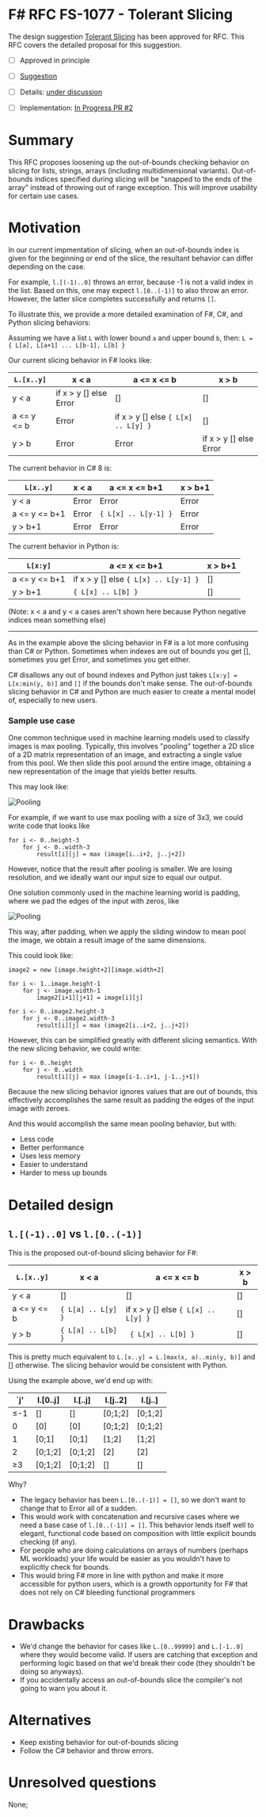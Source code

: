 # F# RFC FS-1077 - Tolerant Slicing

The design suggestion [Tolerant Slicing](https://github.com/Microsoft/visualfsharp/issues/2643) has been approved for RFC.
This RFC covers the detailed proposal for this suggestion.

* [ ] Approved in principle
* [ ] [Suggestion](https://github.com/Microsoft/visualfsharp/issues/2643)
* [ ] Details: [under discussion](https://github.com/fsharp/fslang-design/issues/217)
* [ ] Implementation: [In Progress PR #2](https://github.com/dotnet/fsharp/pull/7541)


# Summary
[summary]: #summary
This RFC proposes loosening up the out-of-bounds checking behavior on slicing for lists, strings, arrays (including multidimensional variants). Out-of-bounds indices specified during slicing will be "snapped to the ends of the array" instead of throwing out of range exception. This will improve usability for certain use cases.


# Motivation
[motivation]: #motivation

In our current impmentation of slicing, when an out-of-bounds index is given for the beginning or end of the slice, the resultant behavior can differ depending on the case.

For example, `l.[(-1)..0]` throws an error, because -1 is not a valid index in the list. Based on this, one may expect `l.[0..(-1)]` to also throw an error. However, the latter slice completes successfully and returns `[]`.

To illustrate this, we provide a more detailed examination of F#, C#, and Python slicing behaviors:


Assuming we have a list `L` with lower bound `a` and upper bound `b`, then:
`L = { L[a], L[a+1] ... L[b-1], L[b] } `

Our current slicing behavior in F# looks like:

`L.[x..y]` | x < a | a <= x <= b | x > b
--------|-------|---------------|-------
y < a | if x > y [] else Error | [] | []
a <= y <= b | Error | if x > y [] else `{ L[x] .. L[y] }` | []
y > b | Error | Error | if x > y [] else Error


The current behavior in C# 8 is:

`L[x..y]` | x < a | a <= x <= b+1 | x > b+1
-------|--------|------------------|------
y < a |  Error | Error | Error
a <= y <= b+1 | Error | `{ L[x] .. L[y-1] }` | Error
y > b+1 | Error | Error | Error

The current behavior in Python is:

`L[x:y]`  | a <= x <= b+1 | x > b+1
-----------------|------------------|------
a <= y <= b+1 | if x > y [] else `{ L[x] .. L[y-1] }` | []
y > b+1 |  `{ L[x] .. L[b] }` | []

(Note: x < a and y < a cases aren't shown here because Python negative indices mean something else)

---

As in the example above the slicing behavior in F# is a lot more confusing than C# or Python. Sometimes when indexes are out of bounds you get [], sometimes you get Error, and sometimes you get either. 

C# disallows any out of bound indexes and Python just takes `L[x:y] = L[x:min(y, b)]` and `[]` if the bounds don't make sense. The out-of-bounds slicing behavior in C# and Python are much easier to create a mental model of, especially to new users.

### Sample use case

One common technique used in machine learning models used to classify images is max pooling. Typically, this involves "pooling" together a 2D slice of a 2D matrix representation of an image, and extracting a single value from this pool. We then slide this pool around the entire image, obtaining a new representation of the image that yields better results.

This may look like:

![Pooling](https://miro.medium.com/max/803/1*Zx-ZMLKab7VOCQTxdZ1OAw.gif)

For example, if we want to use max pooling with a size of 3x3, we could write code that looks like
```
for i <- 0..height-3
    for j <- 0..width-3
        result[i][j] = max (image[i..i+2, j..j+2])
```

However, notice that the result after pooling is smaller. We are losing resolution, and we ideally want our input size to equal our output.

One solution commonly used in the machine learning world is padding, where we pad the edges of the input with zeros, like 

![Pooling](https://miro.medium.com/max/593/1*1okwhewf5KCtIPaFib4XaA.gif)

This way, after padding, when we apply the sliding window to mean pool the image, we obtain a result image of the same dimensions.

This could look like:

```
image2 = new [image.height+2][image.width+2]

for i <- 1..image.height-1
    for j <- image.width-1
        image2[i+1][j+1] = image[i][j]

for i <- 0..image2.height-3
    for j <- 0..image2.width-3
        result[i][j] = max (image2[i..i+2, j..j+2])
```

However, this can be simplified greatly with different slicing semantics. With the new slicing behavior, we could write:

```
for i <- 0..height
    for j <- 0..width
        result[i][j] = max (image[i-1..i+1, j-1..j+1])
```

Because the new slicing behavior ignores values that are out of bounds, this effectively accomplishes the same result as padding the edges of the input image with zeroes.

And this would accomplish the same mean pooling behavior, but with:
- Less code
- Better performance
- Uses less memory
- Easier to understand
- Harder to mess up bounds

# Detailed design
[design]: #detailed-design

## `l.[(-1)..0]` vs `l.[0..(-1)]`

This is the proposed out-of-bound slicing behavior for F#:

`L.[x..y]` | x < a | a <= x <= b | x > b
--------|-------|---------------|-------
y < a | [] | [] | []
a <= y <= b |  `{ L[a] .. L[y] }` |  if x > y [] else `{ L[x] .. L[y] }` | []
y > b | ` { L[a] .. L[b] } ` | ` { L[x] .. L[b] }` | []

This is pretty much equivalent to `L.[x..y] = L.[max(x, a)..min(y, b)]` and [] otherwise. The slicing behavior would be consistent with Python.

Using the example above, we'd end up with:


| `j'           | l.[0..j]      | l.[..j] | l.[j..2]  | l.[j..] |
| ------------- | ------------- | ------- | ------    | ------- |
| ≤-1           | []            | []     | [0;1;2]     | [0;1;2]   |
| 0             | [0]           | [0]     | [0;1;2]   | [0;1;2] |
| 1             | [0;1]         | [0;1]   | [1;2]     | [1;2]   |
| 2             | [0;1;2]       | [0;1;2] | [2]       | [2]     |
| ≥3            | [0;1;2]         | [0;1;2]   | []        | [] |

Why?
- The legacy behavior has been `L.[0..(-1)] = []`, so we don't want to change that to Error all of a sudden. 
- This would work with concatenation and recursive cases where we need a base case of `l.[0..(-1)] = []`. This behavior lends itself well to elegant, functional code based on composition with little explicit bounds checking (if any).
- For people who are doing calculations on arrays of numbers (perhaps ML workloads) your life would be easier as you wouldn't have to explicitly check for bounds.
- This would bring F# more in line with python and make it more accessible for python users, which is a growth opportunity for F# that does not rely on C# bleeding functional programmers

# Drawbacks
[drawbacks]: #drawbacks

- We'd change the behavior for cases like `L.[0..99999]` and `L.[-1..0]` where they would become valid. If users are catching that exception and performing logic based on that we'd break their code (they shouldn't be doing so anyways). 
- If you accidentally access an out-of-bounds slice the compiler's not going to warn you about it.

# Alternatives
[alternatives]: #alternatives

- Keep existing behavior for out-of-bounds slicing
- Follow the C# behavior and throw errors.

# Unresolved questions
[unresolved]: #unresolved-questions

None;
